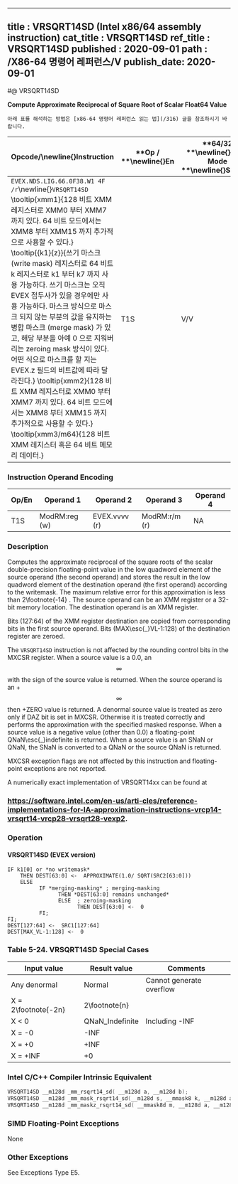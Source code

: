 ----------------------------
title : VRSQRT14SD (Intel x86/64 assembly instruction)
cat_title : VRSQRT14SD
ref_title : VRSQRT14SD
published : 2020-09-01
path : /X86-64 명령어 레퍼런스/V
publish_date: 2020-09-01
----------------------------


#@ VRSQRT14SD

**Compute Approximate Reciprocal of Square Root of Scalar Float64 Value**

```lec-info
아래 표를 해석하는 방법은 [x86-64 명령어 레퍼런스 읽는 법](/316) 글을 참조하시기 바랍니다.
```

|**Opcode/**\newline{}**Instruction**|**Op / **\newline{}**En**|**64/32 **\newline{}**bit Mode **\newline{}**Support**|**CPUID **\newline{}**Feature **\newline{}**Flag**|**Description**|
|------------------------------------|-------------------------|------------------------------------------------------|--------------------------------------------------|---------------|
|`EVEX.NDS.LIG.66.0F38.W1 4F /r`\newline{}`VRSQRT14SD` \tooltip{xmm1}{128 비트 XMM 레지스터로 XMM0 부터 XMM7 까지 있다. 64 비트 모드에서는 XMM8 부터 XMM15 까지 추가적으로 사용할 수 있다.} \tooltip{\{k1\}\{z\}}{쓰기 마스크 (write mask) 레지스터로 64 비트 k 레지스터로 k1 부터 k7 까지 사용 가능하다. 쓰기 마스크는 오직 EVEX 접두사가 있을 경우에만 사용 가능하다. 마스크 방식으로 마스크 되지 않는 부분의 값을 유지하는 병합 마스크 (merge mask) 가 있고, 해당 부분을 아예 0 으로 지워버리는 zeroing mask 방식이 있다. 어떤 식으로 마스크를 할 지는 EVEX.z 필드의 비트값에 따라 달라진다.} \tooltip{xmm2}{128 비트 XMM 레지스터로 XMM0 부터 XMM7 까지 있다. 64 비트 모드에서는 XMM8 부터 XMM15 까지 추가적으로 사용할 수 있다.} \tooltip{xmm3/m64}{128 비트 XMM 레지스터 혹은 64 비트 메모리 데이터.} |T1S|V/V|AVX512F|Computes the approximate reciprocal square root of the scalar double-precision floating-point value in xmm3/m64 and stores the result in the low quadword element of xmm1 using writemask k1. Bits[127:64] of xmm2 is copied to xmm1[127:64]. |
### Instruction Operand Encoding


|Op/En|Operand 1|Operand 2|Operand 3|Operand 4|
|-----|---------|---------|---------|---------|
|T1S|ModRM:reg (w)|EVEX.vvvv (r)|ModRM:r/m (r)|NA|
### Description


Computes the approximate reciprocal of the square roots of the scalar double-precision floating-point value in the low quadword element of the source operand (the second operand) and stores the result in the low quadword element of the destination operand (the first operand) according to the writemask. The maximum relative error for this approximation is less than 2\footnote{-14} . The source operand can be an XMM register or a 32-bit memory location. The destination operand is an XMM register. 

Bits (127:64) of the XMM register destination are copied from corresponding bits in the first source operand. Bits (MAX\esc{_}VL-1:128) of the destination register are zeroed.

The `VRSQRT14SD` instruction is not affected by the rounding control bits in the MXCSR register. When a source value is a 0.0, an $$\infty$$ with the sign of the source value is returned. When the source operand is an +$$\infty$$ then +ZERO value is returned. A denormal source value is treated as zero only if DAZ bit is set in MXCSR. Otherwise it is treated correctly and performs the approximation with the specified masked response. When a source value is a negative value (other than 0.0) a floating-point QNaN\esc{_}indefinite is returned. When a source value is an SNaN or QNaN, the SNaN is converted to a QNaN or the source QNaN is returned.

MXCSR exception flags are not affected by this instruction and floating-point exceptions are not reported.

A numerically exact implementation of VRSQRT14xx can be found at 

###                                                                                                        https://software.intel.com/en-us/arti-cles/reference-implementations-for-IA-approximation-instructions-vrcp14-vrsqrt14-vrcp28-vrsqrt28-vexp2.

### Operation
#### VRSQRT14SD (EVEX version)
```info-verb
IF k1[0] or *no writemask*
    THEN DEST[63:0] <-  APPROXIMATE(1.0/ SQRT(SRC2[63:0]))
    ELSE 
          IF *merging-masking* ; merging-masking
                THEN *DEST[63:0] remains unchanged*
                ELSE  ; zeroing-masking
                      THEN DEST[63:0] <-  0
          FI;
FI;
DEST[127:64] <-  SRC1[127:64]
DEST[MAX_VL-1:128] <-  0
```
### Table 5-24. VRSQRT14SD Special Cases


|**Input value**|**Result value**|**Comments**|
|---------------|----------------|------------|
|Any denormal|Normal|Cannot generate overflow|
|X = 2\footnote{-2n}|2\footnote{n}||
|X < 0|QNaN_Indefinite|Including -INF|
|X = -0|-INF||
|X = +0|+INF||
|X = +INF|+0||

### Intel C/C++ Compiler Intrinsic Equivalent

```cpp
VRSQRT14SD __m128d _mm_rsqrt14_sd( __m128d a, __m128d b);
VRSQRT14SD __m128d _mm_mask_rsqrt14_sd(__m128d s, __mmask8 k, __m128d a, __m128d b);
VRSQRT14SD __m128d _mm_maskz_rsqrt14_sd( __mmask8d m, __m128d a, __m128d b);
```
### SIMD Floating-Point Exceptions


None

### Other Exceptions


See Exceptions Type E5.

